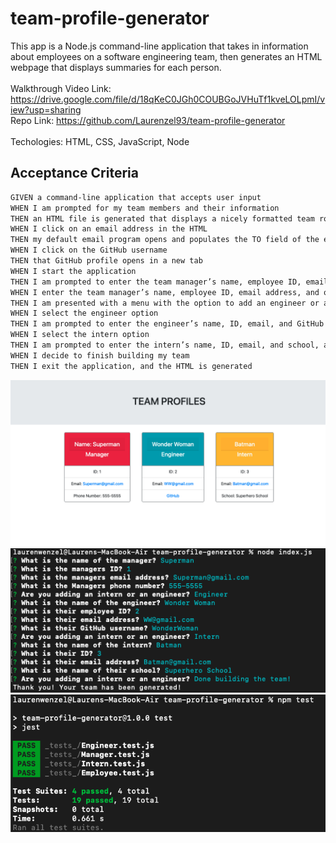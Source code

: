 # team-profile-generator
This app is a Node.js command-line application that takes in information about employees on a software engineering team, then generates an HTML webpage that displays summaries for each person. <br>
<br>
Walkthrough Video Link: https://drive.google.com/file/d/18qKeC0JGh0COUBGoJVHuTf1kveLOLpmI/view?usp=sharing <br>
Repo Link: https://github.com/Laurenzel93/team-profile-generator <br>
<br>
Techologies: HTML, CSS, JavaScript, Node<br>

## Acceptance Criteria
```md
GIVEN a command-line application that accepts user input
WHEN I am prompted for my team members and their information
THEN an HTML file is generated that displays a nicely formatted team roster based on user input
WHEN I click on an email address in the HTML
THEN my default email program opens and populates the TO field of the email with the address
WHEN I click on the GitHub username
THEN that GitHub profile opens in a new tab
WHEN I start the application
THEN I am prompted to enter the team manager’s name, employee ID, email address, and office number
WHEN I enter the team manager’s name, employee ID, email address, and office number
THEN I am presented with a menu with the option to add an engineer or an intern or to finish building my team
WHEN I select the engineer option
THEN I am prompted to enter the engineer’s name, ID, email, and GitHub username, and I am taken back to the menu
WHEN I select the intern option
THEN I am prompted to enter the intern’s name, ID, email, and school, and I am taken back to the menu
WHEN I decide to finish building my team
THEN I exit the application, and the HTML is generated
```

![Screenshot](assets/team-profile-generator1.png)
![Screenshot](assets/team-profile-generator2.png)
![Screenshot](assets/team-profile-generator3.png)